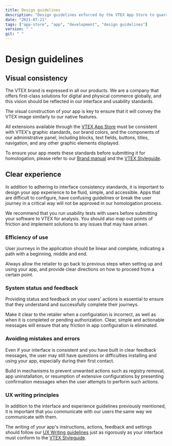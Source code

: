 ```yaml
---
title: Design guidelines
description: "Design guidelines enforced by the VTEX App Store to guarantee a baseline standard of quality, viability and usability for all apps available for VTEX stores."
date: "2021-07-21"
tags: ["app-store", "app", "development", "design guidelines"]
version: " "
git: " "
---
```


# Design guidelines
 
## Visual consistency
The VTEX brand is expressed in all our products. We are a company that offers first-class solutions for digital and physical commerce globally, and this vision should be reflected in our interface and usability standards.

The visual construction of your app is key to ensure that it will convey the VTEX image similarly to our native features.

All extensions available through the [VTEX App Store](https://apps.vtex.com) must be consistent with VTEX's graphic standards, our brand colors, and the components of our administrative panel, including blocks, text fields, buttons, titles, navigation, and any other graphic elements displayed.

To ensure your app meets these standards before submitting it for homologation, please refer to our [Brand manual](https://brand.vtex.com/) and the  [VTEX Styleguide](https://styleguide.vtex.com/).

## Clear experience
In addition to adhering to interface consistency standards, it is important to design your app experience to be fluid, simple, and accessible. Apps that are difficult to configure, have confusing guidelines or break the user journey in a critical way will not be approved in our homologation process.

We recommend that you run usability tests with users before submitting your software to VTEX for analysis. You should also map out points of friction and implement solutions to any issues that may have arisen.

### Efficiency of use
User journeys in the application should be linear and complete, indicating a path with a beginning, middle and end.

Always allow the retailer to go back to previous steps when setting up and using your app, and provide clear directions on how to proceed from a certain point.

### System status and feedback
Providing status and feedback on your users' actions is essential to ensure that they understand and successfully complete their journeys.

Make it clear to the retailer when a configuration is incorrect, as well as when it is completed or pending authorization. Clear, simple and actionable messages will ensure that any friction in app configuration is eliminated.

### Avoiding mistakes and errors
Even if your interface is consistent and you have built in clear feedback messages, the user may still have questions or difficulties installing and using your app, especially during their first contact.

Build in mechanisms to prevent unwanted actions such as registry removal, app uninstallation, or resumption of extensive configurations by presenting confirmation messages when the user attempts to perform such actions.

### UX writing principles
In addition to the interface and experience guidelines previously mentioned, it is important that you communicate with our users the same way we communicate with them.

The writing of your app's instructions, actions, feedback and settings should follow our [UX Writing guidelines](https://uxwriting.vtex.com/) just as rigorously as your interface must conform to the [VTEX Styleguide](https://styleguide.vtex.com/).

